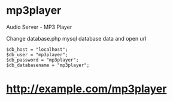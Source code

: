 # mp3player
Audio Server - MP3 Player

Change database.php mysql database data and open url

	$db_host = "localhost";
	$db_user = "mp3player";
	$db_password = "mp3player";
	$db_databasename = "mp3player";

 # http://example.com/mp3player

 

